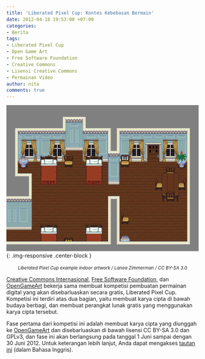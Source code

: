 ```yaml
---
title: 'Liberated Pixel Cup: Kontes Kebebasan Bermain'
date: 2012-04-18 19:53:00 +07:00
categories:
- Berita
tags:
- Liberated Pixel Cup
- Open Game Art
- Free Software Foundation
- Creative Commons
- Lisensi Creative Commons
- Permainan Video
author: nita
comments: true
---
```


![lpc_indoors.png](/uploads/lpc_indoors.png){: .img-responsive .center-block }<center><small><i>Liberated Pixel Cup example indoor artwork / Lanea Zimmerman / CC BY-SA 3.0</i></small></center>

[Creative Commons Internasional](http://creativecommons.org), [Free Software Foundation](http://fsf.org/), dan [OpenGameArt](http://opengameart.org/) bekerja sama membuat kompetisi pembuatan permainan digital yang akan disebarluaskan secara gratis, Liberated Pixel Cup. Kompetisi ini terdiri atas dua bagian, yaitu membuat karya cipta di bawah budaya berbagi, dan membuat perangkat lunak gratis yang menggunakan karya cipta tersebut.

Fase pertama dari kompetisi ini adalah membuat karya cipta yang diunggah ke [OpenGameArt](http://opengameart.org/) dan disebarluaskan di bawah lisensi CC BY-SA 3.0 dan GPLv3, dan fase ini akan berlangsung pada tanggal 1 Juni sampai dengan 30 Juni 2012. Untuk keterangan lebih lanjut, Anda dapat mengakses [tautan ini](http://creativecommons.org/weblog/entry/32322) (dalam Bahasa Inggris).
